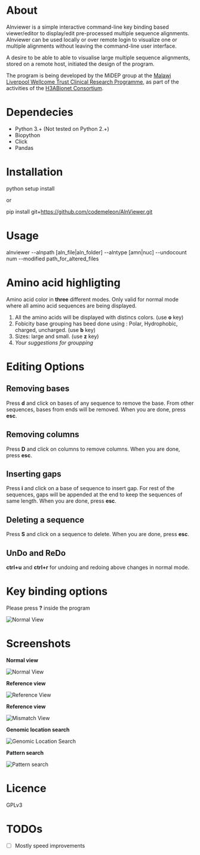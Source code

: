 # About

Alnviewer is a simple interactive command-line key binding based viewer/editor to display/edit pre-processed multiple sequence alignments. Alnviewer can be used locally or over remote login to visualize one or multiple alignments without leaving the command-line user interface.

A desire to be able to able to visualise large multiple sequence alignments, stored on a remote host, initiated the design of the program.

The program is being developed by the MiDEP group at the [Malawi Liverpool Wellcome Trust Clinical Research Programme](http://www.mlw.medcol.mw/index.php/microbial-ecology.html), as part of the activities of the [H3ABionet Consortium](http://www.h3abionet.org/).


# Dependecies

- Python 3.+ (Not tested on Python 2.+)
- Biopython
- Click
- Pandas

# Installation

python setup install

or

pip install git+https://github.com/codemeleon/AlnViewer.git

# Usage

alnviewer --alnpath [aln_file|aln_folder] --alntype [amn|nuc] --undocount num --modified path_for_altered_files


# Amino acid highligting

Amino acid color in **three** different modes. Only valid for normal mode where all amino acid sequences are being displayed.

1.  All the amino acids will be displayed with distincs colors. (use **o** key)
2.  Fobicity base grouping has beed done using : Polar, Hydrophobic, charged, uncharged. (use **b** key)
3.  Sizes: large and small. (use **z** key)
4.  *Your suggestions for groupping*


# Editing Options

## Removing bases
Press **d** and click on bases of any sequence to remove the base. From other sequences, bases from ends will be removed. When you are done, press **esc**.

## Removing columns
Press **D** and click on columns to remove columns. When you are done, press **esc**.

## Inserting gaps
Press **i** and click on a base of sequence to insert gap. For rest of the sequences, gaps will be appended at the end to keep the sequences of same length. When you are done, press **esc**.

## Deleting a sequence
Press **S** and click on a sequence to delete. When you are done, press **esc**.

## UnDo and ReDo
**ctrl+u** and **ctrl+r** for undoing and redoing above changes in normal mode.

# Key binding options

Please press **?** inside the program

![Normal View][i6]

# Screenshots

**Normal view**

![Normal View][i1]

**Reference view**

![Reference View][i2]

**Reference view**

![Mismatch View][i3]

**Genomic location search**

![Genomic Location Search][i4]

**Pattern search**

![Pattern search][i5]

# Licence

GPLv3

# TODOs

- [ ] Mostly speed improvements

[i1]: figures/NormalView.png "Normal View"
[i2]: figures/Reference_based.png "Reference View"
[i3]: figures/Mismaches.png "Mismatch View"
[i4]: figures/Genomic_Location.png "Genomic Location Search"
[i5]: figures/Pattern.png "Pattern Search"
[i6]: figures/Options.png "Options Page"
